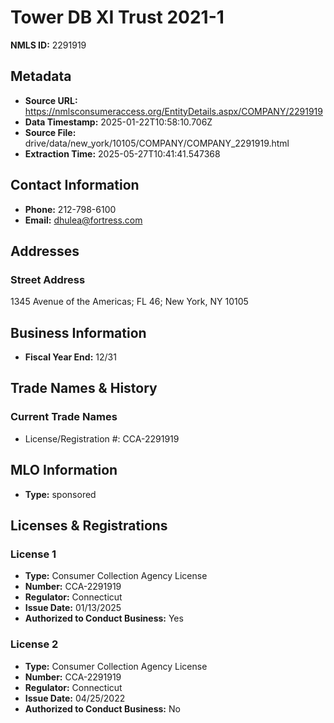 # Tower DB XI Trust 2021-1

**NMLS ID:** 2291919

## Metadata
- **Source URL:** https://nmlsconsumeraccess.org/EntityDetails.aspx/COMPANY/2291919
- **Data Timestamp:** 2025-01-22T10:58:10.706Z
- **Source File:** drive/data/new_york/10105/COMPANY/COMPANY_2291919.html
- **Extraction Time:** 2025-05-27T10:41:41.547368

## Contact Information
- **Phone:** 212-798-6100
- **Email:** dhulea@fortress.com

## Addresses
### Street Address
1345 Avenue of the Americas; FL 46; New York, NY 10105

## Business Information
- **Fiscal Year End:** 12/31

## Trade Names & History
### Current Trade Names
- License/Registration #: CCA-2291919

## MLO Information
- **Type:** sponsored

## Licenses & Registrations

### License 1
- **Type:** Consumer Collection Agency License
- **Number:** CCA-2291919
- **Regulator:** Connecticut
- **Issue Date:** 01/13/2025
- **Authorized to Conduct Business:** Yes

### License 2
- **Type:** Consumer Collection Agency License
- **Number:** CCA-2291919
- **Regulator:** Connecticut
- **Issue Date:** 04/25/2022
- **Authorized to Conduct Business:** No
